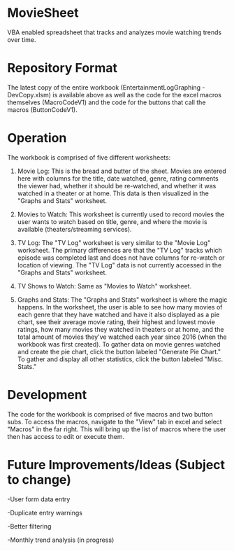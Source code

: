 # MovieSheet
VBA enabled spreadsheet that tracks and analyzes movie watching trends over time.

# Repository Format
The latest copy of the entire workbook (EntertainmentLogGraphing - DevCopy.xlsm) is available above as well as the code for the excel macros themselves (MacroCodeV1) and the code for the buttons that call the macros (ButtonCodeV1).

# Operation
The workbook is comprised of five different worksheets:
  1. Movie Log: This is the bread and butter of the sheet. Movies are entered here with columns for the title, date watched, genre, rating      comments the viewer had, whether it should be re-watched, and whether it was watched in a theater or at home. This data is then            visualized in the "Graphs and Stats" worksheet.
  
  2. Movies to Watch: This worksheet is currently used to record movies the user wants to watch based on title, genre, and where the movie      is available (theaters/streaming services).
  
  3. TV Log: The "TV Log" worksheet is very similar to the "Movie Log" worksheet. The primary differences are that the "TV Log" tracks          which episode was completed last and does not have columns for re-watch or location of viewing. The "TV Log" data is not currently        accessed in the "Graphs and Stats" worksheet.
  
  4. TV Shows to Watch: Same as "Movies to Watch" worksheet.

  5. Graphs and Stats: The "Graphs and Stats" worksheet is where the magic happens. In the worksheet, the user is able to see how many          movies of each genre that they have watched and have it also displayed as a pie chart, see their average movie rating, their highest      and lowest movie ratings, how many movies they watched in theaters or at home, and the total amount of movies they've watched each        year since 2016 (when the workbook was first created). To gather data on movie genres watched and create the pie chart, click the          button labeled "Generate Pie Chart." To gather and display all other statistics, click the button labeled "Misc. Stats."

# Development
The code for the workbook is comprised of five macros and two button subs. To access the macros, navigate to the  "View" tab in excel and select "Macros" in the far right. This will bring up the list of macros where the user then has access to edit or execute them. 


# Future Improvements/Ideas (Subject to change)
 -User form data entry
 
 -Duplicate entry warnings
 
 -Better filtering
 
 -Monthly trend analysis (in progress)
 
